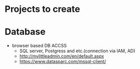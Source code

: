 # Projects to create

# Database

- browser based DB ACCSS
  * SQL server, Postgress and etc.(connection via IAM, AD)
  * http://mylittleadmin.com/en/default.aspx
  * https://www.datasparc.com/mssql-client/
